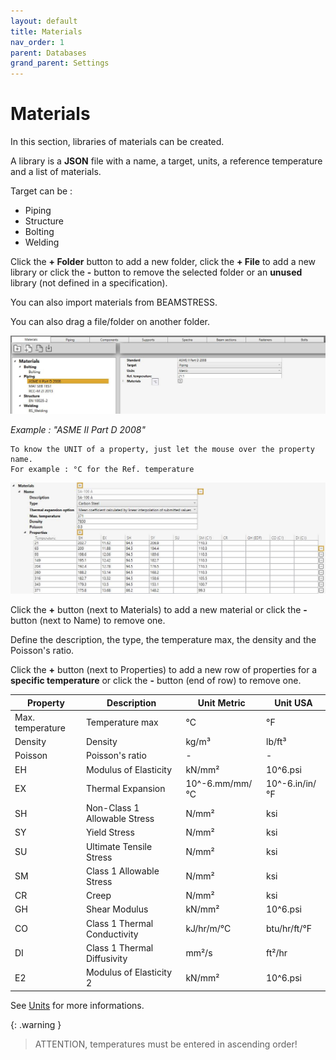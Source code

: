 ```yaml
---
layout: default
title: Materials
nav_order: 1
parent: Databases
grand_parent: Settings
---
```


# Materials

In this section, libraries of materials can be created. 

A library is a **JSON** file with a name, a target, units, a reference temperature and a list of materials.

Target can be :
  
* Piping
* Structure
* Bolting
* Welding

Click the **+ Folder** button to add a new folder, click the **+ File** to add a new library or click the **-** button to remove the selected folder or an **unused** library (not defined in a specification).

You can also import materials from BEAMSTRESS.

You can also drag a file/folder on another folder.

![Image](../../Images/Material1.jpg)

*Example : "ASME II Part D 2008"*

    To know the UNIT of a property, just let the mouse over the property name. 
    For example : °C for the Ref. temperature

![Image](../../Images/Material2.jpg)

Click the **+** button (next to Materials) to add a new material or click the **-** button (next to Name) to remove one.

Define the description, the type, the temperature max, the density and the Poisson's ratio.

Click the **+** button (next to Properties) to add a new row of properties for a **specific temperature** or click the **-** button (end of row) to remove one.

| Property | Description | Unit Metric | Unit USA |
| -------- | ----------- | ---- | ---- |
| Max. temperature | Temperature max | °C | °F |
| Density | Density | kg/m³ | lb/ft³ |
| Poisson | Poisson's ratio | - | - |
| EH | Modulus of Elasticity | kN/mm² | 10^6.psi |
| EX | Thermal Expansion | 10^-6.mm/mm/°C | 10^-6.in/in/°F |
| SH | Non-Class 1 Allowable Stress | N/mm² | ksi |
| SY | Yield Stress | N/mm² | ksi |
| SU | Ultimate Tensile Stress | N/mm² | ksi |
| SM | Class 1 Allowable Stress | N/mm² | ksi |
| CR | Creep | N/mm² | ksi |
| GH | Shear Modulus | kN/mm² | 10^6.psi |
| CO | Class 1 Thermal Conductivity | kJ/hr/m/°C | btu/hr/ft/°F |
| DI | Class 1 Thermal Diffusivity | mm²/s | ft²/hr |
| E2 | Modulus of Elasticity 2 | kN/mm² | 10^6.psi |

See [Units](https://documentation.metapiping.com/Design/units.html) for more informations.

{: .warning }
>ATTENTION, temperatures must be entered in ascending order!
